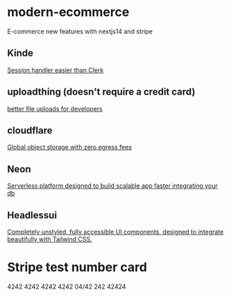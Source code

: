 # modern-ecommerce
E-commerce new features with nextjs14 and stripe

## Kinde
[Session handler easier than Clerk](https://kinde.com/)

## uploadthing (doesn't require a credit card)
[better file uploads for developers](https://uploadthing.com/)

## cloudflare
[Global object storage with zero egress fees](https://www.cloudflare.com/es-es/developer-platform/r2/)

## Neon
[Serverless platform designed to build scalable app faster integrating your db ](https://neon.tech)

## Headlessui
[Completely unstyled, fully accessible UI components, designed to integrate beautifully with Tailwind CSS.](https://headlessui.com/)

# Stripe test number card
4242 4242 4242 4242 04/42 242 42424